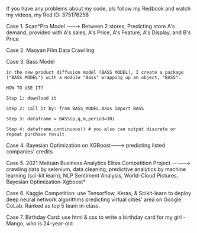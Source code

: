 If you have any problems about my code, pls follow my Redbook and watch my videos, my Red ID: 375176258

Case 1. Scan*Pro Model ---> Between 2 stores, Predicting store A's demand, provided with A's sales, A's Price, A's Feature, A's Display, and B's Price

Case 2. Maoyan Film Data Crawlling

Case 3. Bass Model

    in the new product diffusion model (BASS MODEL), I create a package ("BASS_MODEL") with a module "Bass" wrapping up an object, "BASS".

    HOW TO USE IT?

    Step 1: download it

    Step 2: call it by: from BASS_MODEL.Bass import BASS

    Step 3: dataframe = BASS(p,q,m,period=30)

    Step 4: dataframe.continuous() # you also can output discrete or repeat purchase result
    
Case 4. Bayesian Optimization on XGBoost---> predicting listed companies' credits

Case 5. 2021 Meituan Business Analytics Elites Competition Project -----> crawling data by selenium, data cleaning, predictive analytics by machine learning (sci-kit learn), NLP Sentiment Analysis, World-Cloud Pictures, Bayesian Optimization-Xgboost*

Case 6. Kaggle Competition: use Tensorflow, Keras, & Scikit-learn to deploy deep neural network algorithms predicting virtual cities' area on Google CoLab. Ranked as top 5 team in-class.

Case 7. Birthday Card: use html & css to write a birthday card for my girl - Mango, who is 24-year-old.











